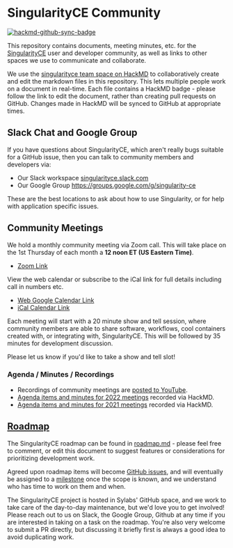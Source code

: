 # SingularityCE Community

[![hackmd-github-sync-badge](https://hackmd.io/KwPBiu0nQeO4MTX_0KHXWA/badge)](https://hackmd.io/KwPBiu0nQeO4MTX_0KHXWA)

This repository contains documents, meeting minutes, etc. for the [SingularityCE](https://github.com/sylabs/singularity) user and developer community, as well as links to other spaces we use to communicate and collaborate.

We use the [singularityce team space on HackMD](https://hackmd.io/team/singularityce) to collaboratively create and edit the markdown files in this repository. This lets multiple people work on a document in real-time. Each file contains a HackMD badge - please follow the link to edit the document, rather than creating pull requests on GitHub. Changes made in HackMD will be synced to GitHub at appropriate times.


## Slack Chat and Google Group

If you have questions about SingularityCE, which aren't really bugs suitable for a GitHub issue, then you can talk to community members and developers via:

* Our Slack workspace [singularityce.slack.com](https://join.slack.com/t/singularityce/shared_invite/zt-r4wpx7wl-icxZwBMb~OAspdsMokY5Cg)
* Our Google Group https://groups.google.com/g/singularity-ce

These are the best locations to ask about how to use Singularity, or for help with application specific issues.


## Community Meetings

We hold a monthly community meeting via Zoom call. This will take place on the 1st Thursday of each month a **12 noon ET (US Eastern Time)**.

* [Zoom Link](https://zoom.us/j/98830550629?pwd=ZENYK0hUUlBoSGZlTUl2WEdEa1FDUT09)

View the web calendar or subscribe to the iCal link for full details including call in numbers etc.

* [Web Google Calendar Link](https://calendar.google.com/calendar/embed?src=c_saforbmeq46digf278419lbh1k%40group.calendar.google.com&ctz=America%2FChicago)
* [iCal Calendar Link](https://calendar.google.com/calendar/ical/c_saforbmeq46digf278419lbh1k%40group.calendar.google.com/public/basic.ics)


Each meeting will start with a 20 minute show and tell session, where community members are able to share software, workflows, cool containers created with, or integrating with, SingularityCE. This will be followed by 35 minutes for development discussion.

Please let us know if you'd like to take a show and tell slot!

### Agenda / Minutes / Recordings

* Recordings of community meetings are [posted to YouTube](https://www.youtube.com/c/SylabsInc).
* [Agenda items and minutes for 2022 meetings](meetings_2022.md) recorded via HackMD.
* [Agenda items and minutes for 2021 meetings](meetings_2021.md) recorded via HackMD.


## [Roadmap](roadmap.md)

The SingularityCE roadmap can be found in [roadmap.md](roadmap.md) - please feel free to comment, or edit this document to suggest features or considerations for prioritizing development work.

Agreed upon roadmap items will become [GitHub issues](https://github.com/sylabs/singularity/issues), and will eventually be assigned to a [milestone](https://github.com/sylabs/singularity/milestones) once the scope is known, and we understand who has time to work on them and when.

The SingularityCE project is hosted in Sylabs' GitHub space, and we work to take care of the day-to-day maintenance, but we'd love you to get involved! Please reach out to us on Slack, the Google Group, Github at any time if you are interested in taking on a task on the roadmap. You're also very welcome to submit a PR directly, but discussing it briefly first is always a good idea to avoid duplicating work.
